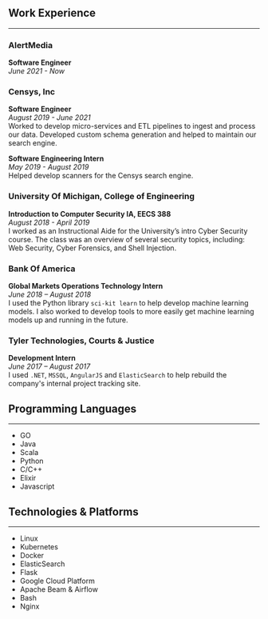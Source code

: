 ## Work Experience
---
### AlertMedia
**Software Engineer**  
*June 2021 - Now*  

### Censys, Inc
**Software Engineer**  
*August 2019 - June 2021*  
Worked to develop micro-services and ETL pipelines to ingest and process our data. Developed custom schema generation and helped to maintain our search engine. 

**Software Engineering Intern**  
*May 2019 - August 2019*  
Helped develop scanners for the Censys search engine.

### University Of Michigan, College of Engineering
**Introduction to Computer Security IA, EECS 388**  
*August 2018 - April 2019*  
I worked as an Instructional Aide for the University’s intro Cyber Security course.
The class was an overview of several security topics,
including: Web Security, Cyber Forensics, and Shell
Injection.

### Bank Of America
**Global Markets Operations Technology Intern**  
*June 2018 – August 2018*  
I used the Python library `sci-kit learn` to help develop
machine learning models. I also worked to develop tools
to more easily get machine learning models up and
running in the future.

### Tyler Technologies, Courts & Justice
**Development Intern**  
*June 2017 – August 2017*  
I used `.NET`, `MSSQL`, `AngularJS` and `ElasticSearch` to help rebuild the company's internal project tracking site. 

## Programming Languages
---
- GO
- Java
- Scala
- Python
- C/C++
- Elixir
- Javascript

## Technologies & Platforms
---
- Linux
- Kubernetes
- Docker
- ElasticSearch
- Flask
- Google Cloud Platform
- Apache Beam & Airflow
- Bash
- Nginx
